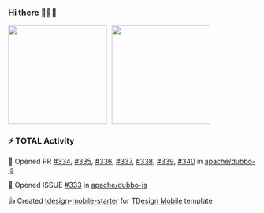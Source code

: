 ### Hi there 👋👋👋

<div style="display: flex; gap: 10px;">
  <img height="200px" src="https://github-readme-stats.vercel.app/api?username=jianyi-gronk&show_icons=true&theme=flag-india&count_private=true&hide_rank=true&include_all_commits=true">
  <img height="200px" src="https://github-readme-stats.vercel.app/api/top-langs/?username=jianyi-gronk&layout=donut">
</div>

### :zap: TOTAL Activity

<!--START_SECTION:activity-->
💪 Opened PR [#334](https://github.com/apache/dubbo-js/pull/334), [#335](https://github.com/apache/dubbo-js/pull/335), [#336](https://github.com/apache/dubbo-js/pull/336), [#337](https://github.com/apache/dubbo-js/pull/337), [#338](https://github.com/apache/dubbo-js/pull/338), [#339](https://github.com/apache/dubbo-js/pull/339), [#340](https://github.com/apache/dubbo-js/pull/340) in [apache/dubbo-js](https://github.com/apache/dubbo-js)

👏 Opened ISSUE [#333](https://github.com/apache/dubbo-js/issues/333) in [apache/dubbo-js](https://github.com/apache/dubbo-js)

👍 Created [tdesign-mobile-starter](https://github.com/jianyi-gronk/tdesign-mobile-starter) for [TDesign Mobile](https://github.com/Tencent/tdesign-mobile-vue) template
